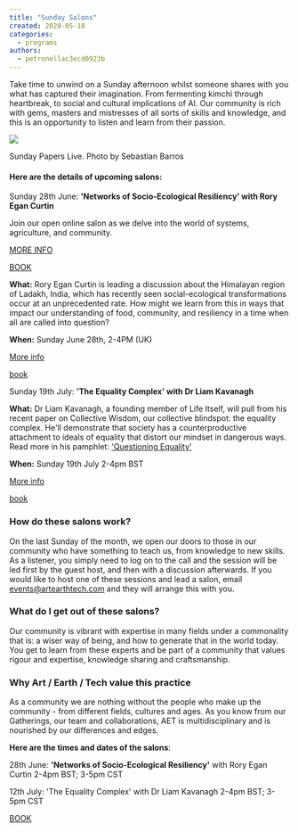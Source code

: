 ```yaml
---
title: "Sunday Salons"
created: 2020-05-18
categories: 
  - programs
authors: 
  - petronellac3ecd0923b
---
```


Take time to unwind on a Sunday afternoon whilst someone shares with you what has captured their imagination. From fermenting kimchi through heartbreak, to social and cultural implications of AI. Our community is rich with gems, masters and mistresses of all sorts of skills and knowledge, and this is an opportunity to listen and learn from their passion.

![](/assets/images/a327da_0fa136513ca646498e720013d3f6b2ab.jpg)

Sunday Papers Live. Photo by Sebastian Barros

#### **Here are the details of upcoming salons:**

Sunday 28th June: **'Networks of Socio-Ecological Resiliency' with Rory Egan Curtin**

Join our open online salon as we delve into the world of systems, agriculture, and community.

[MORE INFO](https://artearthtech.com/2020/04/01/online-salon-community-resilience-with-rory-egan-curtin-sunday-5th-april-3pm-cet/)

[BOOK](https://ti.to/art-earth-tech/online-calls)

**What:** Rory Egan Curtin is leading a discussion about the Himalayan region of Ladakh, India, which has recently seen social-ecological transformations occur at an unprecedented rate. How might we learn from this in ways that impact our understanding of food, community, and resiliency in a time when all are called into question?

**When:** Sunday June 28th, 2-4PM (UK)

[More info](https://artearthtech.com/2020/04/01/online-salon-community-resilience-with-rory-egan-curtin-sunday-5th-april-3pm-cet/)

[book](https://ti.to/art-earth-tech/online-calls)

Sunday 19th July: **'The Equality Complex' with Dr Liam Kavanagh**

**What:** Dr Liam Kavanagh, a founding member of Life Itself, will pull from his recent paper on Collective Wisdom, our collective blindspot: the equality complex. He'll demonstrate that society has a counterproductive attachment to ideals of equality that distort our mindset in dangerous ways. Read more in his pamphlet: ['Questioning Equality'](https://docs.google.com/document/d/1_-J79liQyjguzxkjF5kWRVEJr4DpiAe-jgtifH1Vj4Y/edit#)

**When:** Sunday 19th July 2-4pm BST

[More info](https://lifeitself.org/2019/12/01/blind-spot-3-the-equality-complex/)

[book](https://ti.to/art-earth-tech/online-calls)

### **How do these salons work?**

On the last Sunday of the month, we open our doors to those in our community who have something to teach us, from knowledge to new skills. As a listener, you simply need to log on to the call and the session will be led first by the guest host, and then with a discussion afterwards. If you would like to host one of these sessions and lead a salon, email events@artearthtech.com and they will arrange this with you.

### **What do I get out of these salons?**

Our community is vibrant with expertise in many fields under a commonality that is: a wiser way of being, and how to generate that in the world today. You get to learn from these experts and be part of a community that values rigour and expertise, knowledge sharing and craftsmanship.

### **Why Art / Earth / Tech value this practice** 

As a community we are nothing without the people who make up the community - from different fields, cultures and ages. As you know from our Gatherings, our team and collaborations, AET is multidisciplinary and is nourished by our differences and edges.

**Here are the times and dates of the salons**:

28th June: **'Networks of Socio-Ecological Resiliency'** with Rory Egan Curtin 2-4pm BST; 3-5pm CST

12th July: 'The Equality Complex' with Dr Liam Kavanagh 2-4pm BST; 3-5pm CST

[BOOK](https://ti.to/art-earth-tech/online-calls)
